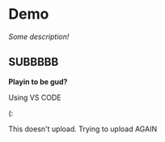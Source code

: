 # Demo

*Some description!*

## SUBBBBB

**Playin to be gud?**

Using VS CODE

(:

This doesn't upload.
Trying to upload AGAIN
